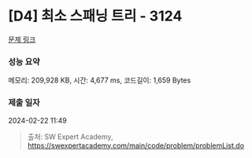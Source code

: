 # [D4] 최소 스패닝 트리 - 3124 

[문제 링크](https://swexpertacademy.com/main/code/problem/problemDetail.do?contestProbId=AV_mSnmKUckDFAWb) 

### 성능 요약

메모리: 209,928 KB, 시간: 4,677 ms, 코드길이: 1,659 Bytes

### 제출 일자

2024-02-22 11:49



> 출처: SW Expert Academy, https://swexpertacademy.com/main/code/problem/problemList.do